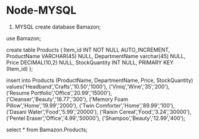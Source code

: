 # Node-MYSQL

1. MYSQL
 create database Bamazon;

 use Bamazon;

 create table Products ( 
 Item_id INT NOT NULL AUTO_INCREMENT,
 ProductName VARCHAR(45) NULL,
 DepartmentName varchar(45) NULL, 
 Price DECIMAL(10,2) NULL,
 StockQuantity INT NULL,
 PRIMARY KEY (Item_id)
 );
 
 insert into Products (ProductName, DepartmentName, Price, StockQuantity) 
 values('Headband','Crafts','10.50','1000'), ('Viniq','Wine','35','200'), 
 ('Resume Portfolio','Office','20.99','15000'), ('Cleanser','Beauty','18.77','300'), 
 ('Memory Foam Pillow','Home','19.99','2000'), ('Twin Comforter','Home','89.99','100'),
 ('Dasani Water','Food','5.99','20000'), ('Raisin Cereal','Food','3.24','30000'),
 ('Pentel Eraser','Office','4.99','50000'), ('Shampoo','Beauty','12.99','400');
 
 select * from Bamazon.Products;
